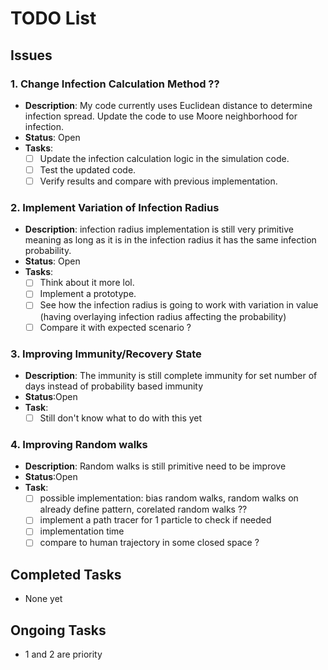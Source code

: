 # TODO List

## Issues

### 1. Change Infection Calculation Method ??
- **Description**: My code currently uses Euclidean distance to determine infection spread. Update the code to use Moore neighborhood for infection.
- **Status**: Open
- **Tasks**:
  - [ ] Update the infection calculation logic in the simulation code.
  - [ ] Test the updated code.
  - [ ] Verify results and compare with previous implementation.
### 2. Implement Variation of Infection Radius
- **Description**: infection radius implementation is still very primitive meaning as long as it is in the infection radius it has the same infection probability.
- **Status**: Open
- **Tasks**:
  - [ ] Think about it more lol.
  - [ ] Implement a prototype.
  - [ ] See how the infection radius is going to work with variation in value (having overlaying infection radius affecting the probability)
  - [ ] Compare it with expected scenario ?
### 3. Improving Immunity/Recovery State
- **Description**: The immunity is still complete immunity for set number of days instead of probability based immunity
- **Status**:Open
- **Task**:
  - [ ] Still don't know what to do with this yet
### 4. Improving Random walks
- **Description**: Random walks is still primitive need to be improve
- **Status**:Open
- **Task**:
  - [ ] possible implementation: bias random walks, random walks on already define pattern, corelated random walks ??
  - [ ] implement a path tracer for 1 particle to check if needed
  - [ ] implementation time
  - [ ] compare to human trajectory in some closed space ?
## Completed Tasks
- None yet
## Ongoing Tasks
 - 1 and 2 are priority

